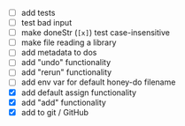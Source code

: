 - [ ] add tests
- [ ] test bad input
- [ ] make doneStr (`[x]`) test case-insensitive
- [ ] make file reading a library
- [ ] add metadata to dos
- [ ] add "undo" functionality
- [ ] add "rerun" functionality
- [ ] add env var for default honey-do filename
- [x] add default assign functionality
- [x] add "add" functionality
- [x] add to git / GitHub
